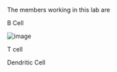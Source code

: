 The members working in this lab are

B Cell

![image](https://github.com/user-attachments/assets/8c517b8b-97aa-4215-a36f-7c21cb8d5a13)



T cell




Dendritic Cell

